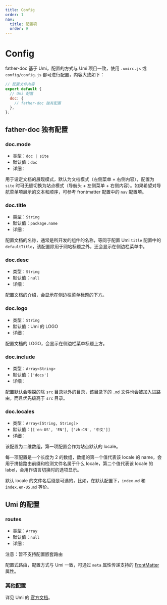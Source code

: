 ```yaml
---
title: Config
order: 1
nav:
  title: 配置项
  order: 9
---
```


# Config

father-doc 基于 Umi，配置的方式与 Umi 项目一致，使用 `.umirc.js` 或 `config/config.js` 都可进行配置，内容大致如下：

```js
// 配置文件内容
export default {
  // Umi 配置
  doc: {
    // father-doc 独有配置
  },
};
```

## father-doc 独有配置

### doc.mode

- 类型：`doc | site`
- 默认值：`doc`
- 详细：

用于设定文档的展现模式，默认为文档模式（左侧菜单 + 右侧内容），配置为 `site` 时可无缝切换为站点模式（导航头 + 左侧菜单 + 右侧内容）。如果希望对导航菜单项展示的文本和顺序，可参考 frontmatter 配置中的 `nav` 配置项。

### doc.title

- 类型：`String`
- 默认值：`package.name`
- 详细：

配置文档的名称，通常是所开发的组件的名称，等同于配置 Umi `title` 配置中的 `defaultTitle`，该配置除用于网站标题之外，还会显示在侧边栏菜单中。

### doc.desc

- 类型：`String`
- 默认值：`null`
- 详细：

配置文档的介绍，会显示在侧边栏菜单标题的下方。

### doc.logo

- 类型：`String`
- 默认值：Umi 的 LOGO
- 详细：

配置文档的 LOGO，会显示在侧边栏菜单标题上方。

### doc.include

- 类型：`Array<String>`
- 默认值：`['docs']`
- 详细：

配置默认会嗅探的除 `src` 目录以外的目录，该目录下的 `.md` 文件也会被加入进路由，而且优先级高于 `src` 目录。

### doc.locales

- 类型：`Array<[String, String]>`
- 默认值：`[['en-US', 'EN'], ['zh-CN', '中文']]`
- 详细：

该配置为二维数组，第一项配置会作为站点默认的 locale。

每一项配置是一个长度为 2 的数组，数组的第一个值代表该 locale 的 name，会用于拼接路由前缀和检测文件名属于什么 locale，第二个值代表该 locale 的 label，会用作语言切换时的选项显示。

默认 locale 的文件名后缀是可选的，比如，在默认配置下，`index.md` 和 `index.en-US.md` 等价。

## Umi 的配置

### routes

- 类型：`Array`
- 默认值：`null`
- 详细：

<Alert>注意：暂不支持配置嵌套路由</Alert>

配置式路由，配置方式与 Umi 一致，可通过 `meta` 属性传递支持的 <a href="#/config/frontmatter">FrontMatter</a> 属性。

### 其他配置

详见 Umi 的 [官方文档](https://umijs.org/config)。

